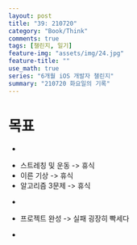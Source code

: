 ```yaml
---
layout: post
title: "39: 210720"
category: "Book/Think"
comments: true
tags: [챌린지, 일기]
feature-img: "assets/img/24.jpg"
feature-title: ""
use_math: true
series: "6개월 iOS 개발자 챌린지"
summary: "210720 화요일의 기록"
---
```





# 목표

* ~~~약먹기~~~
* 스트레칭 및 운동 -> 휴식
* 이른 기상 -> 휴식
* 알고리즘 3문제 -> 휴식
* ~~~배운 내용 정리~~~
* 프로젝트 완성 -> 실패 굉장히 빡세다
* ~~~1일 1커밋~~~



